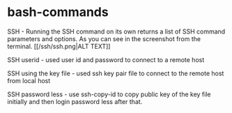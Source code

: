 # bash-commands

SSH - Running the SSH command on its own returns a list of SSH command parameters and options. As you can see in the screenshot from the terminal.
[[/ssh/ssh.png|ALT TEXT]]

SSH userid - used user id and password to connect to a remote host

SSH using the key file - used ssh key pair file to connect to the remote host from local host

SSH password less - use ssh-copy-id to copy public key of the key file initially and then login password less after that.